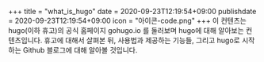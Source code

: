 +++
title = "what_is_hugo"
date = 2020-09-23T12:19:54+09:00
publishdate = 2020-09-23T12:19:54+09:00
icon = "아이콘-code.png"
+++
이 컨텐츠는 hugo(이하 휴고)의 공식 홈페이지 gohugo.io 를 둘러보며 hugo에 대해 알아보는 컨텐츠입니다. 휴고에 대해서 살펴본 뒤, 사용법과 제공하는 기능들, 그리고 hugo로 시작하는 Github 블로그에 대해 알아볼 것입니다. 